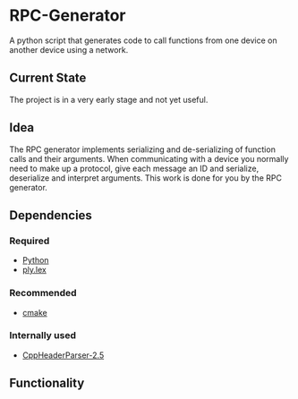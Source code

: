 # RPC-Generator
A python script that generates code to call functions from one device on another device using a network.

## Current State
The project is in a very early stage and not yet useful.

## Idea
The RPC generator implements serializing and de-serializing of function calls and their arguments. When communicating with a device you normally need to make up a protocol, give each message an ID and serialize, deserialize and interpret arguments. This work is done for you by the RPC generator.

## Dependencies

### Required
- [Python](https://www.python.org/)
- [ply.lex](http://www.dabeaz.com/ply/)

### Recommended
- [cmake](http://www.cmake.org/)

### Internally used
- [CppHeaderParser-2.5](https://sourceforge.net/projects/cppheaderparser/)

## Functionality
